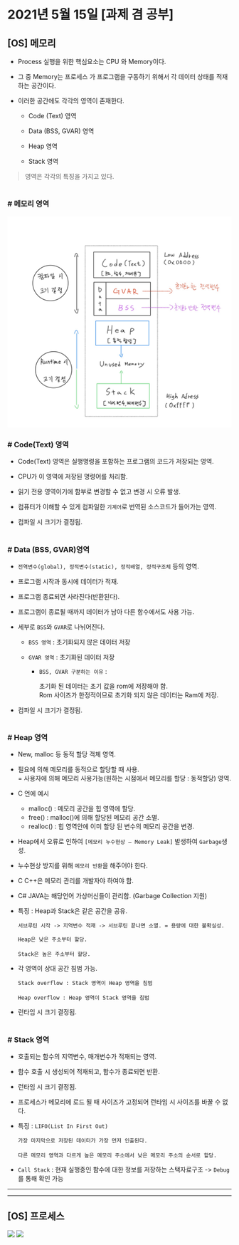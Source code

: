# 2021년 5월 15일 [과제 겸 공부]

## [OS] 메모리 
  
- Process 실행을 위한 핵심요소는 CPU 와 Memory이다.  

- 그 중 Memory는 프로세스 가 프로그램을 구동하기 위해서 각 데이터 상태를 적재하는 공간이다.  

- 이러한 공간에도 각각의 영역이 존재한다.  


  - Code (Text) 영역  

  - Data (BSS, GVAR) 영역  

  - Heap 영역  

  - Stack 영역  

> 영역은 각각의 특징을 가지고 있다.

#

### # 메모리 영역

<img src = "image-save/Image202105153.png">

### # Code(Text) 영역  

- Code(Text) 영역은 실행명령을 포함하는 프로그램의 코드가 저장되는 영역. 

- CPU가 이 영역에 저장된 명령어를 처리함.  

- 읽기 전용 영역이기에 함부로 변경할 수 없고 변경 시 오류 발생.  

- 컴퓨터가 이해할 수 있게 컴파일한 `기계어`로 번역된 소스코드가 들어가는 영역.  

- 컴파일 시 크기가 결정됨.  

#

### # Data (BSS, GVAR)영역  

- `전역변수(global), 정적변수(static), 정적배열, 정적구조체` 등의 영역.

- 프로그램 시작과 동시에 데이터가 적재.

- 프로그램 종료되면 사라진다(반환된다).

- 프로그램이 종료될 때까지 데이터가 남아 다른 함수에서도 사용 가능.

- 세부로 `BSS`와 `GVAR`로 나뉘어진다.
  -	`BSS 영역` : 초기화되지 않은 데이터 저장
  -	`GVAR 영역` : 초기화된 데이터 저장

    - `BSS, GVAR 구분하는 이유` :  
    
       초기화 된 데이터는 초기 값을 rom에 저장해야 함.  
       Rom 사이즈가 한정적이므로 초기화 되지 않은 데이터는 Ram에 저장.  

- 컴파일 시 크기가 결정됨.

#

### # Heap 영역  

- New, malloc 등 동적 할당 객체 영역.

- 필요에 의해 메모리를 동적으로 할당할 때 사용.  
= 사용자에 의해 메모리 사용가능(원하는 시점에서 메모리를 할당 : 동적할당) 영역.

- C 언에 예시   
  - malloc() : 메모리 공간을 힙 영역에 할당.  
  - free() : malloc()에 의해 할당된 메모리 공간 소멸.  
  - realloc() : 힙 영역안에 이미 할당 된 변수의 메모리 공간을 변경.  

- Heap에서 오류로 인하여 `[메모리 누수현상 – Memory Leak]` 발생하여 `Garbage`생성.  
- 누수현상 방지를 위해 `메모리 반환`을 해주어야 한다.  
- C C++은 메모리 관리를 개발자야 하여야 함.  
- C# JAVA는 해당언어 가상머신들이 관리함. (Garbage Collection 지원)  


- 특징 : Heap과 Stack은 같은 공간을 공유.

  ```서브루틴 시작 -> 지역변수 적재 -> 서브루틴 끝나면 소멸. = 용량에 대한 불확실성.```

  ```
  Heap은 낮은 주소부터 할당.  

  Stack은 높은 주소부터 할당.  
  ```

- 각 영역이 상대 공간 침범 가능. 

  ```
  Stack overflow : Stack 영역이 Heap 영역을 침범  

  Heap overflow : Heap 영역이 Stack 영역을 침범
  ```

- 런타임 시 크기 결정됨.

#

### # Stack 영역  

- 호출되는 함수의 지역변수, 매개변수가 적재되는 영역.

- 함수 호출 시 생성되어 적재되고, 함수가 종료되면 반환.

- 런타임 시 크기 결정됨.

- 프로세스가 메모리에 로드 될 때 사이즈가 고정되어 런타임 시 사이즈를 바꿀 수 없다.

- 특징 : `LIFO(List In First Out)`
  ```
  가장 마지막으로 저장된 데이터가 가장 먼저 인출된다.  
  
  다른 메모리 영역과 다르게 높은 메모리 주소에서 낮은 메모리 주소의 순서로 할당.  
  ```  
  
- `Call Stack` : 현재 실행중인 함수에 대한 정보를 저장하는 스택자료구조 -> `Debug`를 통해 확인 가능

----










----  

## [OS] 프로세스  



<img src = "image-save/Image202105151.png">

<img src = "image-save/Image202105152.png">
